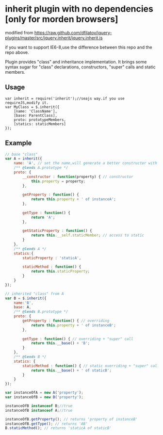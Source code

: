 inherit plugin with no dependencies [only for morden browsers]
=====================
modified from https://raw.github.com/dfilatov/jquery-plugins/master/src/jquery.inherit/jquery.inherit.js

if you want to support IE6-8,use the difference between this repo and the repo above.

Plugin provides "class" and inheritance implementation.
It brings some syntax sugar for "class" declarations, constructors, "super" calls and static members.

Usage
-----
    var inherit = require('inherit');//seajs way.if you use requireJS,modify it.
    var MyClass = $.inherit({
        [name: 'ClassName'],
        [base: ParentClass],
        proto: prototypeMembers,
        [statics: staticMembers]
    });

Example
-------
```javascript
// base "class"
var A = inherit({
    name: 'A', // set the name,will generate a better constructor with name
    /** @lends A.prototype */
    proto: {
        __constructor : function(property) { // constructor
            this.property = property;
        },
    
        getProperty : function() {
            return this.property + ' of instanceA';
        },
    
        getType : function() {
            return 'A';
        },
    
        getStaticProperty : function() {
            return this.__self.staticMember; // access to static
        }
    }, 
    /** @lends A */ 
    statics:{
        staticProperty : 'staticA',
    
        staticMethod : function() {
            return this.staticProperty;
        }
    }
});

// inherited "class" from A
var B = $.inherit({
    name:'B',
    base: A, 
    /** @lends B.prototype */
    proto: {
        getProperty : function() { // overriding
            return this.property + ' of instanceB';
        },
    
        getType : function() { // overriding + "super" call
            return this.__base() + 'B';
        }
    },
    /** @lends B */ 
    statics: {
        staticMethod : function() { // static overriding + "super" call
            return this.__base() + ' of staticB';
        }
    }
});

var instanceOfA = new A('property');
var instanceOfB = new B('property');

instanceOfB instanceof B;//true
instanceOfB instanceof A;//true

instanceOfB.getProperty(); // returns 'property of instanceB'
instanceOfB.getType(); // returns 'AB'
B.staticMethod(); // returns 'staticA of staticB'
```
